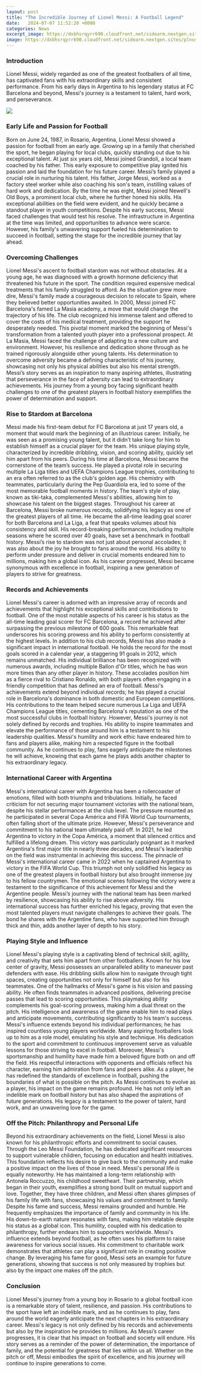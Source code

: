 ```yaml
---
layout: post
title: "The Incredible Journey of Lionel Messi: A Football Legend"
date:   2024-07-07 11:52:20 +0000
categories: News
excerpt_image: https://dxbhsrqyrr690.cloudfront.net/sidearm.nextgen.sites/plnusealions.com/images/responsive_2023/default_image.png
image: https://dxbhsrqyrr690.cloudfront.net/sidearm.nextgen.sites/plnusealions.com/images/responsive_2023/default_image.png
---
```


### Introduction
Lionel Messi, widely regarded as one of the greatest footballers of all time, has captivated fans with his extraordinary skills and consistent performance. From his early days in Argentina to his legendary status at FC Barcelona and beyond, Messi's journey is a testament to talent, hard work, and perseverance.

![](https://dxbhsrqyrr690.cloudfront.net/sidearm.nextgen.sites/plnusealions.com/images/responsive_2023/default_image.png)
### Early Life and Passion for Football
Born on June 24, 1987, in Rosario, Argentina, Lionel Messi showed a passion for football from an early age. Growing up in a family that cherished the sport, he began playing for local clubs, quickly standing out due to his exceptional talent. At just six years old, Messi joined Grandoli, a local team coached by his father. This early exposure to competitive play ignited his passion and laid the foundation for his future career.
Messi’s family played a crucial role in nurturing his talent. His father, Jorge Messi, worked as a factory steel worker while also coaching his son's team, instilling values of hard work and dedication. By the time he was eight, Messi joined Newell's Old Boys, a prominent local club, where he further honed his skills. His exceptional abilities on the field were evident, and he quickly became a standout player in youth competitions.
Despite his early success, Messi faced challenges that would test his resolve. The infrastructure in Argentina at the time was limited, and opportunities to advance were scarce. However, his family's unwavering support fueled his determination to succeed in football, setting the stage for the incredible journey that lay ahead.
### Overcoming Challenges
Lionel Messi's ascent to football stardom was not without obstacles. At a young age, he was diagnosed with a growth hormone deficiency that threatened his future in the sport. The condition required expensive medical treatments that his family struggled to afford. As the situation grew more dire, Messi's family made a courageous decision to relocate to Spain, where they believed better opportunities awaited.
In 2000, Messi joined FC Barcelona's famed La Masia academy, a move that would change the trajectory of his life. The club recognized his immense talent and offered to cover the costs of his medical treatment, providing the support he desperately needed. This pivotal moment marked the beginning of Messi's transformation from a talented youth player into a professional prospect.
At La Masia, Messi faced the challenge of adapting to a new culture and environment. However, his resilience and dedication shone through as he trained rigorously alongside other young talents. His determination to overcome adversity became a defining characteristic of his journey, showcasing not only his physical abilities but also his mental strength. 
Messi’s story serves as an inspiration to many aspiring athletes, illustrating that perseverance in the face of adversity can lead to extraordinary achievements. His journey from a young boy facing significant health challenges to one of the greatest players in football history exemplifies the power of determination and support.
### Rise to Stardom at Barcelona
Messi made his first-team debut for FC Barcelona at just 17 years old, a moment that would mark the beginning of an illustrious career. Initially, he was seen as a promising young talent, but it didn’t take long for him to establish himself as a crucial player for the team. His unique playing style, characterized by incredible dribbling, vision, and scoring ability, quickly set him apart from his peers.
During his time at Barcelona, Messi became the cornerstone of the team’s success. He played a pivotal role in securing multiple La Liga titles and UEFA Champions League trophies, contributing to an era often referred to as the club's golden age. His chemistry with teammates, particularly during the Pep Guardiola era, led to some of the most memorable football moments in history. The team's style of play, known as tiki-taka, complemented Messi's abilities, allowing him to showcase his talent on the biggest stages.
Throughout his career at Barcelona, Messi broke numerous records, solidifying his legacy as one of the greatest players of all time. He became the all-time leading goal scorer for both Barcelona and La Liga, a feat that speaks volumes about his consistency and skill. His record-breaking performances, including multiple seasons where he scored over 40 goals, have set a benchmark in football history.
Messi’s rise to stardom was not just about personal accolades; it was also about the joy he brought to fans around the world. His ability to perform under pressure and deliver in crucial moments endeared him to millions, making him a global icon. As his career progressed, Messi became synonymous with excellence in football, inspiring a new generation of players to strive for greatness.
### Records and Achievements
Lionel Messi's career is adorned with an impressive array of records and achievements that highlight his exceptional skills and contributions to football. One of the most notable aspects of his career is his status as the all-time leading goal scorer for FC Barcelona, a record he achieved after surpassing the previous milestone of 600 goals. This remarkable feat underscores his scoring prowess and his ability to perform consistently at the highest levels.
In addition to his club records, Messi has also made a significant impact in international football. He holds the record for the most goals scored in a calendar year, a staggering 91 goals in 2012, which remains unmatched. His individual brilliance has been recognized with numerous awards, including multiple Ballon d'Or titles, which he has won more times than any other player in history. These accolades position him as a fierce rival to Cristiano Ronaldo, with both players often engaging in a friendly competition that has defined an era of football.
Messi's achievements extend beyond individual records; he has played a crucial role in Barcelona's dominance in both domestic and European competitions. His contributions to the team helped secure numerous La Liga and UEFA Champions League titles, cementing Barcelona's reputation as one of the most successful clubs in football history. 
However, Messi's journey is not solely defined by records and trophies. His ability to inspire teammates and elevate the performance of those around him is a testament to his leadership qualities. Messi's humility and work ethic have endeared him to fans and players alike, making him a respected figure in the football community. As he continues to play, fans eagerly anticipate the milestones he will achieve, knowing that each game he plays adds another chapter to his extraordinary legacy.
### International Career with Argentina
Messi's international career with Argentina has been a rollercoaster of emotions, filled with both triumphs and tribulations. Initially, he faced criticism for not securing major tournament victories with the national team, despite his stellar performances at the club level. The pressure mounted as he participated in several Copa América and FIFA World Cup tournaments, often falling short of the ultimate prize.
However, Messi's perseverance and commitment to his national team ultimately paid off. In 2021, he led Argentina to victory in the Copa América, a moment that silenced critics and fulfilled a lifelong dream. This victory was particularly poignant as it marked Argentina's first major title in nearly three decades, and Messi's leadership on the field was instrumental in achieving this success.
The pinnacle of Messi's international career came in 2022 when he captained Argentina to victory in the FIFA World Cup. This triumph not only solidified his legacy as one of the greatest players in football history but also brought immense joy to his fellow countrymen. The emotional scenes following the victory were a testament to the significance of this achievement for Messi and the Argentine people.
Messi’s journey with the national team has been marked by resilience, showcasing his ability to rise above adversity. His international success has further enriched his legacy, proving that even the most talented players must navigate challenges to achieve their goals. The bond he shares with the Argentine fans, who have supported him through thick and thin, adds another layer of depth to his story.
### Playing Style and Influence
Lionel Messi's playing style is a captivating blend of technical skill, agility, and creativity that sets him apart from other footballers. Known for his low center of gravity, Messi possesses an unparalleled ability to maneuver past defenders with ease. His dribbling skills allow him to navigate through tight spaces, creating opportunities not only for himself but also for his teammates.
One of the hallmarks of Messi's game is his vision and passing ability. He often finds teammates in advanced positions, delivering precise passes that lead to scoring opportunities. This playmaking ability complements his goal-scoring prowess, making him a dual threat on the pitch. His intelligence and awareness of the game enable him to read plays and anticipate movements, contributing significantly to his team's success.
Messi's influence extends beyond his individual performances; he has inspired countless young players worldwide. Many aspiring footballers look up to him as a role model, emulating his style and technique. His dedication to the sport and commitment to continuous improvement serve as valuable lessons for those striving to excel in football.
Moreover, Messi's sportsmanship and humility have made him a beloved figure both on and off the field. His respectful interactions with opponents and officials reflect his character, earning him admiration from fans and peers alike. As a player, he has redefined the standards of excellence in football, pushing the boundaries of what is possible on the pitch.
As Messi continues to evolve as a player, his impact on the game remains profound. He has not only left an indelible mark on football history but has also shaped the aspirations of future generations. His legacy is a testament to the power of talent, hard work, and an unwavering love for the game.
### Off the Pitch: Philanthropy and Personal Life
Beyond his extraordinary achievements on the field, Lionel Messi is also known for his philanthropic efforts and commitment to social causes. Through the Leo Messi Foundation, he has dedicated significant resources to support vulnerable children, focusing on education and health initiatives. This foundation reflects his desire to give back to the community and make a positive impact on the lives of those in need.
Messi's personal life is equally noteworthy. He has maintained a long-term relationship with Antonela Roccuzzo, his childhood sweetheart. Their partnership, which began in their youth, exemplifies a strong bond built on mutual support and love. Together, they have three children, and Messi often shares glimpses of his family life with fans, showcasing his values and commitment to family.
Despite his fame and success, Messi remains grounded and humble. He frequently emphasizes the importance of family and community in his life. His down-to-earth nature resonates with fans, making him relatable despite his status as a global icon. This humility, coupled with his dedication to philanthropy, further endears him to supporters worldwide.
Messi's influence extends beyond football, as he often uses his platform to raise awareness for various social issues. His commitment to charitable work demonstrates that athletes can play a significant role in creating positive change. By leveraging his fame for good, Messi sets an example for future generations, showing that success is not only measured by trophies but also by the impact one makes off the pitch.
### Conclusion
Lionel Messi's journey from a young boy in Rosario to a global football icon is a remarkable story of talent, resilience, and passion. His contributions to the sport have left an indelible mark, and as he continues to play, fans around the world eagerly anticipate the next chapters in his extraordinary career. Messi's legacy is not only defined by his records and achievements but also by the inspiration he provides to millions.
As Messi’s career progresses, it is clear that his impact on football and society will endure. His story serves as a reminder of the power of determination, the importance of family, and the potential for greatness that lies within us all. Whether on the pitch or off, Messi embodies the spirit of excellence, and his journey will continue to inspire generations to come.